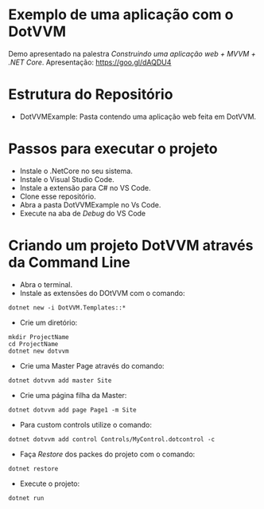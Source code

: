 # Exemplo de uma aplicação com o DotVVM
Demo apresentado na palestra _Construindo uma aplicação web + MVVM + .NET Core_. Apresentação: https://goo.gl/dAQDU4

# Estrutura do Repositório
* DotVVMExample: Pasta contendo uma aplicação web feita em DotVVM.

# Passos para executar o projeto
* Instale o .NetCore no seu sistema.
* Instale o Visual Studio Code.
* Instale a extensão para C# no VS Code.
* Clone esse repositório.
* Abra a pasta DotVVMExample no Vs Code.
* Execute na aba de _Debug_ do VS Code

# Criando um projeto DotVVM através da Command Line
* Abra o terminal.
* Instale as extensões do DOtVVM com o comando: 

```
dotnet new -i DotVVM.Templates::*
```

* Crie um diretório:
```
mkdir ProjectName
cd ProjectName
dotnet new dotvvm
``` 

* Crie uma Master Page através do comando:
```
dotnet dotvvm add master Site
```

* Crie uma página filha da Master:
```
dotnet dotvvm add page Page1 -m Site
```

* Para custom controls utilize o comando:
```
dotnet dotvvm add control Controls/MyControl.dotcontrol -c
```

* Faça _Restore_ dos packes do projeto com o comando:
```
dotnet restore
```

* Execute o projeto:
```
dotnet run
```